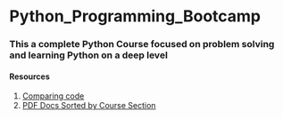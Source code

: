 # Python_Programming_Bootcamp

### This a complete Python Course focused on problem solving and learning Python on a deep level

#### Resources 
1. [Comparing code](https://diffnow.com/compare-clips)
2. [PDF Docs Sorted by Course Section](https://github.com/Ilikef150s2/Python_Programming_Bootcamp/tree/Mike's-Branch/PDF%20Docs)
